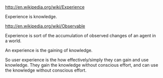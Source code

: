 
http://en.wikipedia.org/wiki/Experience

Experience is knowledge.

http://en.wikipedia.org/wiki/Observable

Experience is sort of the accumulation of observed changes of an agent in a world.

An experience is the gaining of knowledge.

So user experience is the how effectively/simply they can gain and use knowledge. They gain the knowledge without conscious effort, and can use the knowledge without conscious effort.
